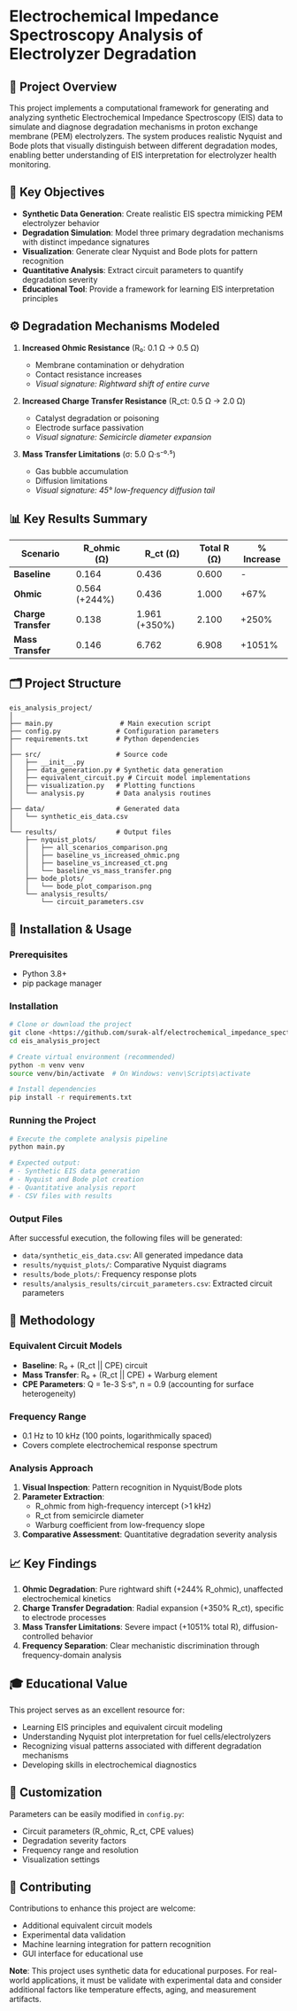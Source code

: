 # Electrochemical Impedance Spectroscopy Analysis of Electrolyzer Degradation

## 📖 Project Overview

This project implements a computational framework for generating and analyzing synthetic Electrochemical Impedance Spectroscopy (EIS) data to simulate and diagnose degradation mechanisms in proton exchange membrane (PEM) electrolyzers. The system produces realistic Nyquist and Bode plots that visually distinguish between different degradation modes, enabling better understanding of EIS interpretation for electrolyzer health monitoring.

## 🎯 Key Objectives

- **Synthetic Data Generation**: Create realistic EIS spectra mimicking PEM electrolyzer behavior
- **Degradation Simulation**: Model three primary degradation mechanisms with distinct impedance signatures
- **Visualization**: Generate clear Nyquist and Bode plots for pattern recognition
- **Quantitative Analysis**: Extract circuit parameters to quantify degradation severity
- **Educational Tool**: Provide a framework for learning EIS interpretation principles

## ⚙️ Degradation Mechanisms Modeled

1. **Increased Ohmic Resistance** (R₀: 0.1 Ω → 0.5 Ω)
   - Membrane contamination or dehydration
   - Contact resistance increases
   - *Visual signature: Rightward shift of entire curve*

2. **Increased Charge Transfer Resistance** (R_ct: 0.5 Ω → 2.0 Ω)
   - Catalyst degradation or poisoning
   - Electrode surface passivation
   - *Visual signature: Semicircle diameter expansion*

3. **Mass Transfer Limitations** (σ: 5.0 Ω·s⁻⁰·⁵)
   - Gas bubble accumulation
   - Diffusion limitations
   - *Visual signature: 45° low-frequency diffusion tail*

## 📊 Key Results Summary

| Scenario | R_ohmic (Ω) | R_ct (Ω) | Total R (Ω) | % Increase |
|----------|-------------|----------|-------------|------------|
| **Baseline** | 0.164 | 0.436 | 0.600 | - |
| **Ohmic** | 0.564 (+244%) | 0.436 | 1.000 | +67% |
| **Charge Transfer** | 0.138 | 1.961 (+350%) | 2.100 | +250% |
| **Mass Transfer** | 0.146 | 6.762 | 6.908 | +1051% |

## 🗂️ Project Structure

```
eis_analysis_project/
│
├── main.py                 # Main execution script
├── config.py              # Configuration parameters
├── requirements.txt       # Python dependencies
│
├── src/                   # Source code
│   ├── __init__.py
│   ├── data_generation.py # Synthetic data generation
│   ├── equivalent_circuit.py # Circuit model implementations
│   ├── visualization.py   # Plotting functions
│   └── analysis.py        # Data analysis routines
│
├── data/                  # Generated data
│   └── synthetic_eis_data.csv
│
└── results/               # Output files
    ├── nyquist_plots/
    │   ├── all_scenarios_comparison.png
    │   ├── baseline_vs_increased_ohmic.png
    │   ├── baseline_vs_increased_ct.png
    │   └── baseline_vs_mass_transfer.png
    ├── bode_plots/
    │   └── bode_plot_comparison.png
    └── analysis_results/
        └── circuit_parameters.csv
```

## 🚀 Installation & Usage

### Prerequisites
- Python 3.8+
- pip package manager

### Installation
```bash
# Clone or download the project
git clone <https://github.com/surak-alf/electrochemical_impedance_spectroscopy_analysis>
cd eis_analysis_project

# Create virtual environment (recommended)
python -m venv venv
source venv/bin/activate  # On Windows: venv\Scripts\activate

# Install dependencies
pip install -r requirements.txt
```

### Running the Project
```bash
# Execute the complete analysis pipeline
python main.py

# Expected output:
# - Synthetic EIS data generation
# - Nyquist and Bode plot creation
# - Quantitative analysis report
# - CSV files with results
```

### Output Files
After successful execution, the following files will be generated:
- `data/synthetic_eis_data.csv`: All generated impedance data
- `results/nyquist_plots/`: Comparative Nyquist diagrams
- `results/bode_plots/`: Frequency response plots
- `results/analysis_results/circuit_parameters.csv`: Extracted circuit parameters

## 🧪 Methodology

### Equivalent Circuit Models
- **Baseline**: R₀ + (R_ct || CPE) circuit
- **Mass Transfer**: R₀ + (R_ct || CPE) + Warburg element
- **CPE Parameters**: Q = 1e-3 S·sⁿ, n = 0.9 (accounting for surface heterogeneity)

### Frequency Range
- 0.1 Hz to 10 kHz (100 points, logarithmically spaced)
- Covers complete electrochemical response spectrum

### Analysis Approach
1. **Visual Inspection**: Pattern recognition in Nyquist/Bode plots
2. **Parameter Extraction**: 
   - R_ohmic from high-frequency intercept (>1 kHz)
   - R_ct from semicircle diameter
   - Warburg coefficient from low-frequency slope
3. **Comparative Assessment**: Quantitative degradation severity analysis

## 📈 Key Findings

1. **Ohmic Degradation**: Pure rightward shift (+244% R_ohmic), unaffected electrochemical kinetics
2. **Charge Transfer Degradation**: Radial expansion (+350% R_ct), specific to electrode processes
3. **Mass Transfer Limitations**: Severe impact (+1051% total R), diffusion-controlled behavior
4. **Frequency Separation**: Clear mechanistic discrimination through frequency-domain analysis

## 🎓 Educational Value

This project serves as an excellent resource for:
- Learning EIS principles and equivalent circuit modeling
- Understanding Nyquist plot interpretation for fuel cells/electrolyzers
- Recognizing visual patterns associated with different degradation mechanisms
- Developing skills in electrochemical diagnostics

## 🔧 Customization

Parameters can be easily modified in `config.py`:
- Circuit parameters (R_ohmic, R_ct, CPE values)
- Degradation severity factors
- Frequency range and resolution
- Visualization settings

## 👥 Contributing

Contributions to enhance this project are welcome:
- Additional equivalent circuit models
- Experimental data validation
- Machine learning integration for pattern recognition
- GUI interface for educational use

**Note**: This project uses synthetic data for educational purposes. For real-world applications, it must be validate with experimental data and consider additional factors like temperature effects, aging, and measurement artifacts.